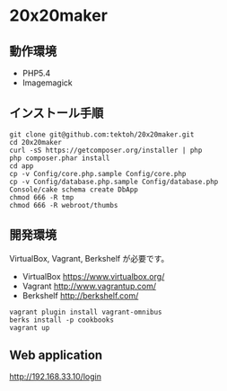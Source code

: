 ﻿20x20maker
==========

動作環境
--------
* PHP5.4
* Imagemagick

インストール手順
----------------

```
git clone git@github.com:tektoh/20x20maker.git
cd 20x20maker
curl -sS https://getcomposer.org/installer | php
php composer.phar install
cd app
cp -v Config/core.php.sample Config/core.php
cp -v Config/database.php.sample Config/database.php
Console/cake schema create DbApp
chmod 666 -R tmp
chmod 666 -R webroot/thumbs
```

開発環境
-----------

VirtualBox, Vagrant, Berkshelf が必要です。

* VirtualBox
https://www.virtualbox.org/
* Vagrant
http://www.vagrantup.com/
* Berkshelf
http://berkshelf.com/

```
vagrant plugin install vagrant-omnibus
berks install -p cookbooks
vagrant up
```

Web application
---------------

http://192.168.33.10/login

